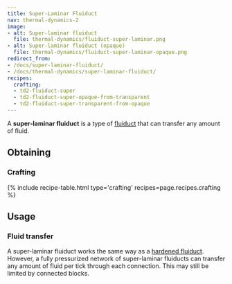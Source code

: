 ```yaml
---
title: Super-Laminar Fluiduct
nav: thermal-dynamics-2
image:
- alt: Super-laminar fluiduct
  file: thermal-dynamics/fluiduct-super-laminar.png
- alt: Super-laminar fluiduct (opaque)
  file: thermal-dynamics/fluiduct-super-laminar-opaque.png
redirect_from:
- /docs/super-laminar-fluiduct/
- /docs/thermal-dynamics/super-laminar-fluiduct/
recipes:
  crafting:
  - td2-fluiduct-super
  - td2-fluiduct-super-opaque-from-transparent
  - td2-fluiduct-super-transparent-from-opaque
---
```


A **super-laminar fluiduct** is a type of [fluiduct](/docs/thermal-dynamics-2/fluiduct/) that can
transfer any amount of fluid.


Obtaining
---------

### Crafting
{% include recipe-table.html type='crafting' recipes=page.recipes.crafting %}


Usage
-----

### Fluid transfer
A super-laminar fluiduct works the same way as a [hardened
fluiduct](/docs/thermal-dynamics-2/hardened-fluiduct/). However, a fully pressurized network of
super-laminar fluiducts can transfer any amount of fluid per tick through each
connection. This may still be limited by connected blocks.
